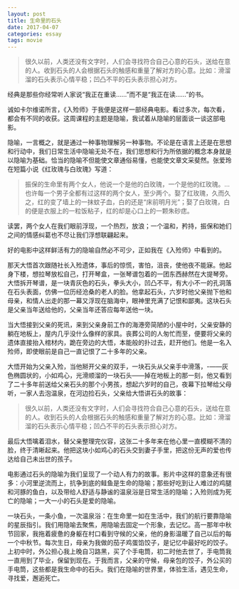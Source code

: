 ```yaml
---
layout: post
title: 生命里的石头
date: 2017-04-07
categories: essay
tags: movie
---
```



>很久以前，人类还没有文字时，人们会寻找符合自己心意的石头，送给在意的人。收到石头的人会根据石头的触感和重量了解对方的心意。比如：滑溜溜的石头表示心情平稳；凹凸不平的石头表示担心对方。

经典是那些你经常听人家说“我正在重读……”而不是“我正在读……”的书。

诚如卡尔维诺所言，《入殓师》于我便是这样一部经典电影。看过多次，每次看，都会有不同的收获。这周课程的主题是隐喻，我试着从隐喻的层面谈一谈这部电影。

隐喻，一言概之，就是通过一种事物理解另一种事物。不论是在语言上还是在思想和行动中，我们日常生活中隐喻无处不在，我们思想和行为所依据的概念本身就是以隐喻为基础。恰当的隐喻不但能使文章通俗易懂，也能使文章文采斐然。张爱玲在短篇小说《红玫瑰与白玫瑰》写道：

>振保的生命里有两个女人，他说一个是他的白玫瑰，一个是他的红玫瑰。…也许每一个男子全都有过这样的两个女人，至少两个。娶了红玫瑰，久而久之，红的变了墙上的一抹蚊子血，白的还是“床前明月光”；娶了白玫瑰，白的便是衣服上的一粒饭粘子，红的却是心口上的一颗朱砂痣。

读罢，两个女人在我们眼前浮现，一个热烈，放浪；一个温和，矜持，振保和她们之间的情感纠葛也不尽让我们浮想联翩起来。

好的电影中这样鲜活有力的隐喻自然必不可少，正如我在《入殓师》中看到的。

那天大悟首次跟随社长入殓遗体，事后的惊慌，害怕，沮丧，使他夜不能寐。他起身下楼，想拉琴放松自己，打开琴盒，一张琴谱包着的一团东西赫然在大提琴旁。大悟拆开琴谱，是一块青灰色的石头，拳头大小，凹凸不平，有大小不一的孔洞落在石头表面，仿佛一位历经沧桑的老人的脸。他拿起石头，六岁时他父亲抛下他和母亲，和情人出走的那一幕又浮现在脑海中，眼神里充满了记恨和鄙夷。这块石头是父亲当年送给他的，父亲当年还答应每年送他一块。

当大悟接到父亲的死讯，来到父亲身前工作的海港旁简陋的小屋中时，父亲安静的躺在地板上，屋内几乎没什么像样的家具。丧葬公司的人匆忙而至，便要将父亲的遗体直接抬入棺材内，跪在旁边的大悟，本能般的扑过去，赶开他们。他是一名入殓师，即使眼前是自己一直记恨了二十多年的父亲。

大悟开始为父亲入殓，当他掰开父亲的双手，一块石头从父亲手中滑落，-——灰色椭圆状的，小如鸡心，光滑顺溜的一块石头——掉在地板上的那一刻，他又看到了二十多年前送给父亲石头的那个小男孩，想起六岁时的自己，夜幕下拉琴给父母听，一家人去泡温泉，在河边捡石头，父亲给大悟讲石头的故事：

>很久以前，人类还没有文字时，人们会寻找符合自己心意的石头，送给在意的人。收到石头的人会根据石头的触感和重量了解对方的心意。比如：滑溜溜的石头表示心情平稳；凹凸不平的石头表示担心对方。


最后大悟噙着泪水，替父亲整理完仪容，这张二十多年来在他心里一直模糊不清的脸，终于清晰起来。他把这块小如鸡心的石头交到妻子手里，把这份无声的爱也传达给自己未出世的孩子。

电影通过石头的隐喻为我们呈现了一个动人有力的故事。影片中这样的意象还有很多：小河里逆流而上，抗争到底的鲑鱼是生命的隐喻；那些好吃到让人难过的鸡腿和河豚的鱼白，以及带给人舒适与静谧的温泉浴是日常生活的隐喻；入殓则成为死亡的隐喻；一大一小的石头是爱的隐喻。

一块石头，一条小鱼，一次温泉浴：在生命里一如在生活中，我们的航行要靠隐喻的星辰指引。我们用隐喻去聚焦，用隐喻去固定一个形象，去记忆。高一那年中秋节回家，我拖着疲惫的身躯在村口看到守候的父亲，他的身影温暖了自己以后的每一个中秋节。每次生日，母亲为我做的茄子鸡蛋馅饺子，是记忆中最好吃的饺子。上初中时，外公担心我上晚自习路黑，买了个手电筒，初二时他去世了，手电筒我一直用到了毕业，保留到现在。于我而言，父亲的守候，母亲包的饺子，外公买的手电筒，这些都是我生命中的石头。我们在隐喻的世界里，体验生活，遇见生命，寻找爱，邂逅死亡。